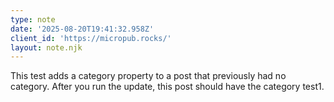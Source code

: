 ```yaml
---
type: note
date: '2025-08-20T19:41:32.958Z'
client_id: 'https://micropub.rocks/'
layout: note.njk
---
```

This test adds a category property to a post that previously had no category. After you run the update, this post should have the category test1.
